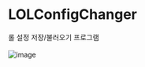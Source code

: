 # LOLConfigChanger
롤 설정 저장/불러오기 프로그램<br><br>
![image](https://user-images.githubusercontent.com/48248884/124343344-a66c6180-dc05-11eb-9519-9b939c2dea31.png)
